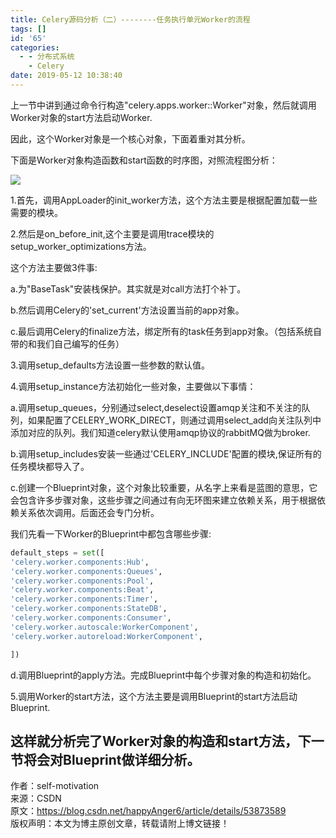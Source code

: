 ```yaml
---
title: Celery源码分析（二）--------任务执行单元Worker的流程
tags: []
id: '65'
categories:
  - - 分布式系统
    - Celery
date: 2019-05-12 10:38:40
---
```


上一节中讲到通过命令行构造"celery.apps.worker::Worker"对象，然后就调用Worker对象的start方法启动Worker.

因此，这个Worker对象是一个核心对象，下面着重对其分析。

下面是Worker对象构造函数和start函数的时序图，对照流程图分析：

![](http://www.anger6.com/wp-content/uploads/2019/05/c2-700x1024.jpg)

1.首先，调用AppLoader的init_worker方法，这个方法主要是根据配置加载一些需要的模块。

2.然后是on_before_init,这个主要是调用trace模块的setup_worker_optimizations方法。

这个方法主要做3件事:

a.为"BaseTask"安装栈保护。其实就是对call方法打个补丁。

b.然后调用Celery的'set_current'方法设置当前的app对象。

c.最后调用Celery的finalize方法，绑定所有的task任务到app对象。（包括系统自带的和我们自己编写的任务）

3.调用setup_defaults方法设置一些参数的默认值。

4.调用setup_instance方法初始化一些对象，主要做以下事情：

a.调用setup_queues，分别通过select,deselect设置amqp关注和不关注的队列，如果配置了CELERY_WORK_DIRECT，则通过调用select_add向关注队列中添加对应的队列。我们知道celery默认使用amqp协议的rabbitMQ做为broker.

b.调用setup_includes安装一些通过'CELERY_INCLUDE'配置的模块,保证所有的任务模块都导入了。

c.创建一个Blueprint对象，这个对象比较重要，从名字上来看是蓝图的意思，它会包含许多步骤对象，这些步骤之间通过有向无环图来建立依赖关系，用于根据依赖关系依次调用。后面还会专门分析。

我们先看一下Worker的Blueprint中都包含哪些步骤:

```python
default_steps = set([  
'celery.worker.components:Hub',  
'celery.worker.components:Queues',  
'celery.worker.components:Pool',  
'celery.worker.components:Beat',  
'celery.worker.components:Timer',  
'celery.worker.components:StateDB',  
'celery.worker.components:Consumer',  
'celery.worker.autoscale:WorkerComponent',  
'celery.worker.autoreload:WorkerComponent',

]) 
```

d.调用Blueprint的apply方法。完成Blueprint中每个步骤对象的构造和初始化。

5.调用Worker的start方法，这个方法主要是调用Blueprint的start方法启动Blueprint.

## 这样就分析完了Worker对象的构造和start方法，下一节将会对Blueprint做详细分析。

作者：self-motivation  
来源：CSDN  
原文：https://blog.csdn.net/happyAnger6/article/details/53873589  
版权声明：本文为博主原创文章，转载请附上博文链接！
